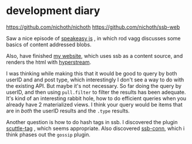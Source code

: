 # development diary

https://github.com/nichoth/nichoth
https://github.com/nichoth/ssb-web

Saw a nice episode of [speakeasy js](https://www.twitch.tv/videos/752037225) , in which rod vagg discusses some basics of content addressed blobs. 

Also, have finished [my website](http://nichoth.com/), which uses ssb as a content source, and renders the html with [hyperstream](https://www.npmjs.com/package/hyperstream). 

I was thinking while making this that it would be good to query by both userID and and post type, which interestingly I don't see a way to do with the existing API. But maybe it's not necessary. So far doing the query by userID, and then using `pull.filter` to filter the results has been adequate. It's kind of an interesting rabbit hole, how to do efficient queries when you already have 2 materialized views. I think your query would be items that are in *both* the userID results and the `.type` results.

Another question is how to do hash tags in ssb. I discovered the plugin [scuttle-tag](https://www.npmjs.com/package/scuttle-tag) , which seems appropriate. Also discovered [ssb-conn](https://www.npmjs.com/package/ssb-conn), which i think phases out the `gossip` plugin.